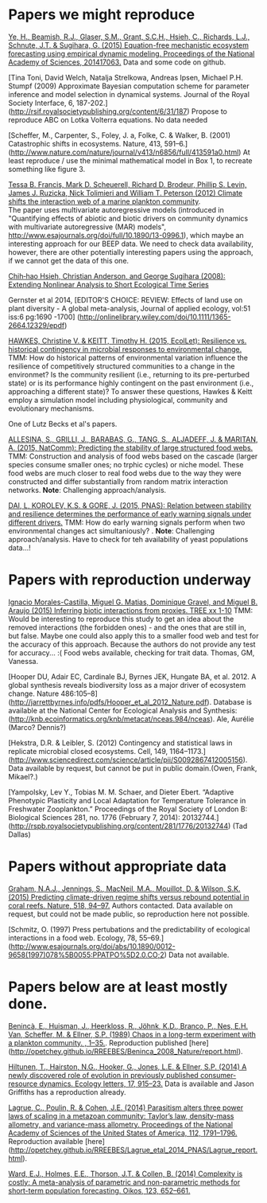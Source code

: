 # Papers we might reproduce

[Ye, H., Beamish, R.J., Glaser, S.M., Grant, S.C.H., Hsieh, C., Richards, L.J., Schnute, J.T. & Sugihara, G. (2015) Equation-free mechanistic ecosystem forecasting using empirical dynamic modeling. Proceedings of the National Academy of Sciences, 201417063.](http://www.pnas.org/content/112/13/E1569.long) Data and some code on github.

[Tina Toni, David Welch, Natalja Strelkowa, Andreas Ipsen, Michael P.H. Stumpf (2009) Approximate Bayesian computation scheme for parameter inference and model selection in dynamical systems. Journal of the Royal Society Interface, 6, 187-202.] (http://rsif.royalsocietypublishing.org/content/6/31/187) Propose to reproduce ABC on Lotka Volterra equations. No data needed

[Scheffer, M., Carpenter, S., Foley, J. a, Folke, C. & Walker, B. (2001) Catastrophic shifts in ecosystems. Nature, 413, 591–6.] (http://www.nature.com/nature/journal/v413/n6856/full/413591a0.html) At least reproduce / use the minimal mathematical model in Box 1, to recreate something like figure 3.

[Tessa B. Francis, Mark D. Scheuerell, Richard D. Brodeur, Phillip S. Levin, James J. Ruzicka, Nick Tolimieri and William T. Peterson (2012) Climate shifts the interaction web of a marine plankton community](http://onlinelibrary.wiley.com/doi/10.1111/j.1365-2486.2012.02702.x/abstract).     
The paper uses multivariate autoregressive models (introduced in "Quantifying effects of abiotic and biotic drivers on community dynamics with multivariate autoregressive (MAR) models", http://www.esajournals.org/doi/full/10.1890/13-0996.1), which maybe an interesting approach for our BEEP data. We need to check data availability, however, there are other potentially interesting papers using the approach, if we cannot get the data of this one.

[Chih‐hao Hsieh, Christian Anderson, and George Sugihara (2008): Extending Nonlinear Analysis to Short Ecological Time Series](http://www.jstor.org/stable/full/10.1086/524202c)

Gernster et al 2014, [EDITOR'S CHOICE: REVIEW: Effects of land use on plant diversity - A global meta-analysis, Journal of applied ecology, vol:51 iss:6 pg:1690 -1700] (http://onlinelibrary.wiley.com/doi/10.1111/1365-2664.12329/epdf)

[HAWKES, Christine V. & KEITT, Timothy H. (2015, EcolLet): Resilience vs. historical contingency in microbial responses to environmental change.](http://onlinelibrary.wiley.com/doi/10.1111/ele.12451/full)
TMM: How do historical patterns of environmental variation influence the resilience of competitively structured communities to a change in the environmet? Is the community resilient (i.e., returning to its pre-perturbed state) or is its performance highly contingent on the past environment (i.e., approaching a different state)? To answer these questions, Hawkes & Keitt employ a simulation model including physiological, community and evolutionary mechanisms.

One of Lutz Becks et al's papers.

[ALLESINA, S., GRILLI, J., BARABAS, G., TANG, S., ALJADEFF, J. & MARITAN, A. (2015, NatComm): Predicting the stability of large structured food webs.](http://www.nature.com/ncomms/2015/150722/ncomms8842/full/ncomms8842.html?WT.ec_id=NCOMMS-20150729&spMailingID=49200939&spUserID=ODkwMTM2NjQyNgS2&spJobID=723804686&spReportId=NzIzODA0Njg2S0)
TMM: Construction and analysis of food webs based on the cascade (larger species consume smaller ones; no trphic cycles) or niche model. These food webs are much closer to real food webs due to the way they were constructed and differ substantially from random matrix interaction networks. **Note**: Challenging approach/analysis.

[DAI, L, KOROLEV, K.S. & GORE, J. (2015, PNAS): Relation between stability and resilience determines the performance of early warning signals under different drivers.](http://www.pnas.org/content/112/32/10056.short)
TMM: How do early warning signals perform when two environmental changes act simultaniously? . **Note**: Challenging approach/analysis. Have to check for teh availability of yeast populations data...!

# Papers with reproduction underway


[Ignacio Morales-Castilla, Miguel G. Matias, Dominique Gravel, and Miguel B. Araujo (2015) Inferring biotic interactions from proxies. TREE xx 1-10](http://www.sciencedirect.com/science/article/pii/S0169534715000774) TMM: Would be interesting to reproduce this study to get an idea about the removed interactions (the forbidden ones) - and the ones that are still in, but false. Maybe one could also apply this to a smaller food web and test for the accuracy of this approach. Because the authors do not provide any test for accuracy... :( Food webs available, checking for trait data. Thomas, GM, Vanessa.

[Hooper DU, Adair EC, Cardinale BJ, Byrnes JEK, Hungate BA, et al. 2012. A global synthesis reveals biodiversity loss as a major driver of ecosystem change. Nature 486:105–8] (http://jarrettbyrnes.info/pdfs/Hooper_et_al_2012_Nature.pdf). Database is available at the National Center for Ecological Analysis and Synthesis: (http://knb.ecoinformatics.org/knb/metacat/nceas.984/nceas). Ale, Aurélie (Marco? Dennis?)

[Hekstra, D.R. & Leibler, S. (2012) Contingency and statistical laws in replicate microbial closed ecosystems. Cell, 149, 1164–1173.] (http://www.sciencedirect.com/science/article/pii/S0092867412005156). Data available by request, but cannot be put in public domain.(Owen, Frank, Mikael?.)

[Yampolsky, Lev Y., Tobias M. M. Schaer, and Dieter Ebert. “Adaptive Phenotypic Plasticity and Local Adaptation for Temperature Tolerance in Freshwater Zooplankton.” Proceedings of the Royal Society of London B: Biological Sciences 281, no. 1776 (February 7, 2014): 20132744.] (http://rspb.royalsocietypublishing.org/content/281/1776/20132744) (Tad Dallas)

# Papers without appropriate data

[Graham, N.A.J., Jennings, S., MacNeil, M.A., Mouillot, D. & Wilson, S.K. (2015) Predicting climate-driven regime shifts versus rebound potential in coral reefs. Nature, 518, 94–97.](http://www.nature.com/nature/journal/v518/n7537/full/nature14140.html)  Authors contacted. Data available on request, but could not be made public, so reproduction here not possible.

[Schmitz, O. (1997) Press pertubations and the predictability of ecological interactions in a food web. Ecology, 78, 55–69.] (http://www.esajournals.org/doi/abs/10.1890/0012-9658(1997)078%5B0055:PPATPO%5D2.0.CO;2) Data not available.


# Papers below are at least mostly done.

[Benincà, E., Huisman, J., Heerkloss, R., Jöhnk, K.D., Branco, P., Nes, E.H. Van, Scheffer, M. & Ellner, S.P. (1989) Chaos in a long-term experiment with a plankton community. , 1–35.](http://www.nature.com/nature/journal/v451/n7180/abs/nature06512.html). Reproduction published [here] (http://opetchey.github.io/RREEBES/Beninca_2008_Nature/report.html).

[Hiltunen, T., Hairston, N.G., Hooker, G., Jones, L.E. & Ellner, S.P. (2014) A newly discovered role of evolution in previously published consumer-resource dynamics. Ecology letters, 17, 915–23.](http://onlinelibrary.wiley.com/doi/10.1111/ele.12291/abstract)  Data is available and Jason Griffiths has a reproduction already.

[Lagrue, C., Poulin, R. & Cohen, J.E. (2014) Parasitism alters three power laws of scaling in a metazoan community: Taylor’s law, density-mass allometry, and variance-mass allometry. Proceedings of the National Academy of Sciences of the United States of America, 112, 1791–1796.](http://www.pnas.org/content/112/6/1791) Reproduction available [here] (http://opetchey.github.io/RREEBES/Lagrue_etal_2014_PNAS/Lagrue_report.html).

[Ward, E.J., Holmes, E.E., Thorson, J.T. & Collen, B. (2014) Complexity is costly: A meta-analysis of parametric and non-parametric methods for short-term population forecasting. Oikos, 123, 652–661.](http://onlinelibrary.wiley.com/doi/10.1111/j.1600-0706.2014.00916.x/abstract)
